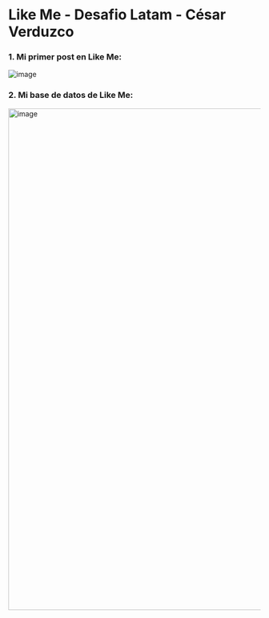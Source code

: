 # Like Me - Desafio Latam - César Verduzco
### 1. Mi primer post en Like Me:
![image](https://github.com/user-attachments/assets/648bf579-8a68-42f1-9c11-1cc9483a59af)

### 2. Mi base de datos de Like Me:
<img width="1000" alt="image" src="https://github.com/user-attachments/assets/75957edd-e935-4c70-aa0b-12fdcf1e4f82" />
